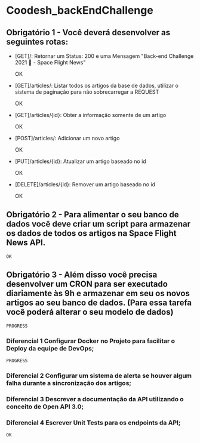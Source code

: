 # Coodesh_backEndChallenge


## Obrigatório 1 - Você deverá desenvolver as seguintes rotas:

- [GET]/:  Retornar um Status: 200 e uma Mensagem "Back-end Challenge 2021 🏅 - Space Flight News"

    OK

- [GET]/articles/:   Listar todos os artigos da base de dados, utilizar o sistema de paginação para não sobrecarregar a REQUEST

    OK

- [GET]/articles/{id}: Obter a informação somente de um artigo

    OK

- [POST]/articles/: Adicionar um novo artigo

    OK

- [PUT]/articles/{id}: Atualizar um artigo baseado no id

    OK

- [DELETE]/articles/{id}: Remover um artigo baseado no id

    OK


## Obrigatório 2 - Para alimentar o seu banco de dados você deve criar um script para armazenar os dados de todos os artigos na Space Flight News API.

    OK


## Obrigatório 3 - Além disso você precisa desenvolver um CRON para ser executado diariamente às 9h e armazenar em seu os novos artigos ao seu banco de dados. (Para essa tarefa você poderá alterar o seu modelo de dados)

    PROGRESS


### Diferencial 1 Configurar Docker no Projeto para facilitar o Deploy da equipe de DevOps;

    PROGRESS


### Diferencial 2 Configurar um sistema de alerta se houver algum falha durante a sincronização dos artigos;



### Diferencial 3 Descrever a documentação da API utilizando o conceito de Open API 3.0;



### Diferencial 4 Escrever Unit Tests para os endpoints da API;

    OK
